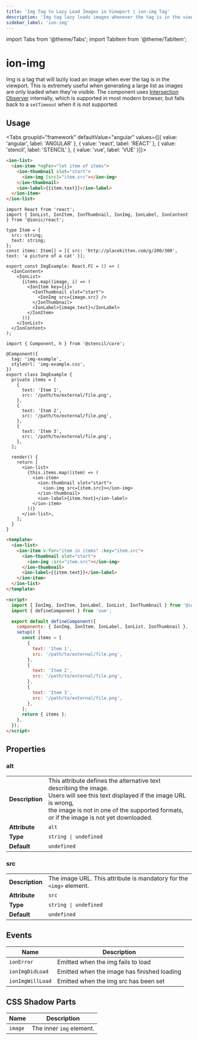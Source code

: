 ```yaml
---
title: 'Img Tag to Lazy Load Images in Viewport | ion-img Tag'
description: 'Img tag lazy loads images whenever the tag is in the viewport. Utilize this component when generating large lists—as images are only loaded when visible.'
sidebar_label: 'ion-img'
---
```


import Tabs from '@theme/Tabs';
import TabItem from '@theme/TabItem';

# ion-img

Img is a tag that will lazily load an image when ever the tag is in the viewport. This is extremely useful when generating a large list as images are only loaded when they're visible. The component uses [Intersection Observer](https://caniuse.com/#feat=intersectionobserver) internally, which is supported in most modern browser, but falls back to a `setTimeout` when it is not supported.

## Usage

<Tabs groupId="framework" defaultValue="angular" values={[{ value: 'angular', label: 'ANGULAR' }, { value: 'react', label: 'REACT' }, { value: 'stencil', label: 'STENCIL' }, { value: 'vue', label: 'VUE' }]}>

<TabItem value="angular">

```html
<ion-list>
  <ion-item *ngFor="let item of items">
    <ion-thumbnail slot="start">
      <ion-img [src]="item.src"></ion-img>
    </ion-thumbnail>
    <ion-label>{{item.text}}</ion-label>
  </ion-item>
</ion-list>
```

</TabItem>

<TabItem value="react">

```tsx
import React from 'react';
import { IonList, IonItem, IonThumbnail, IonImg, IonLabel, IonContent } from '@ionic/react';

type Item = {
  src: string;
  text: string;
};
const items: Item[] = [{ src: 'http://placekitten.com/g/200/300', text: 'a picture of a cat' }];

export const ImgExample: React.FC = () => (
  <IonContent>
    <IonList>
      {items.map((image, i) => (
        <IonItem key={i}>
          <IonThumbnail slot="start">
            <IonImg src={image.src} />
          </IonThumbnail>
          <IonLabel>{image.text}</IonLabel>
        </IonItem>
      ))}
    </IonList>
  </IonContent>
);
```

</TabItem>

<TabItem value="stencil">

```tsx
import { Component, h } from '@stencil/core';

@Component({
  tag: 'img-example',
  styleUrl: 'img-example.css',
})
export class ImgExample {
  private items = [
    {
      text: 'Item 1',
      src: '/path/to/external/file.png',
    },
    {
      text: 'Item 2',
      src: '/path/to/external/file.png',
    },
    {
      text: 'Item 3',
      src: '/path/to/external/file.png',
    },
  ];

  render() {
    return [
      <ion-list>
        {this.items.map((item) => (
          <ion-item>
            <ion-thumbnail slot="start">
              <ion-img src={item.src}></ion-img>
            </ion-thumbnail>
            <ion-label>{item.text}</ion-label>
          </ion-item>
        ))}
      </ion-list>,
    ];
  }
}
```

</TabItem>

<TabItem value="vue">

```html
<template>
  <ion-list>
    <ion-item v-for="item in items" :key="item.src">
      <ion-thumbnail slot="start">
        <ion-img :src="item.src"></ion-img>
      </ion-thumbnail>
      <ion-label>{{item.text}}</ion-label>
    </ion-item>
  </ion-list>
</template>

<script>
  import { IonImg, IonItem, IonLabel, IonList, IonThumbnail } from '@ionic/vue';
  import { defineComponent } from 'vue';

  export default defineComponent({
    components: { IonImg, IonItem, IonLabel, IonList, IonThumbnail },
    setup() {
      const items = [
        {
          text: 'Item 1',
          src: '/path/to/external/file.png',
        },
        {
          text: 'Item 2',
          src: '/path/to/external/file.png',
        },
        {
          text: 'Item 3',
          src: '/path/to/external/file.png',
        },
      ];
      return { items };
    },
  });
</script>
```

</TabItem>

</Tabs>

## Properties

### alt

|                 |                                                                                                                                                                                                                                                |
| --------------- | ---------------------------------------------------------------------------------------------------------------------------------------------------------------------------------------------------------------------------------------------- |
| **Description** | This attribute defines the alternative text describing the image.<br />Users will see this text displayed if the image URL is wrong,<br />the image is not in one of the supported formats, or if the image is not yet downloaded. |
| **Attribute**   | `alt`                                                                                                                                                                                                                                          |
| **Type**        | `string \| undefined`                                                                                                                                                                                                                         |
| **Default**     | `undefined`                                                                                                                                                                                                                                    |

### src

|                 |                                                                           |
| --------------- | ------------------------------------------------------------------------- |
| **Description** | The image URL. This attribute is mandatory for the `<img>` element. |
| **Attribute**   | `src`                                                                     |
| **Type**        | `string \| undefined`                                                    |
| **Default**     | `undefined`                                                               |

## Events

| Name             | Description                                 |
| ---------------- | ------------------------------------------- |
| `ionError`       | Emitted when the img fails to load          |
| `ionImgDidLoad`  | Emitted when the image has finished loading |
| `ionImgWillLoad` | Emitted when the img src has been set       |

## CSS Shadow Parts

| Name    | Description              |
| ------- | ------------------------ |
| `image` | The inner `img` element. |
